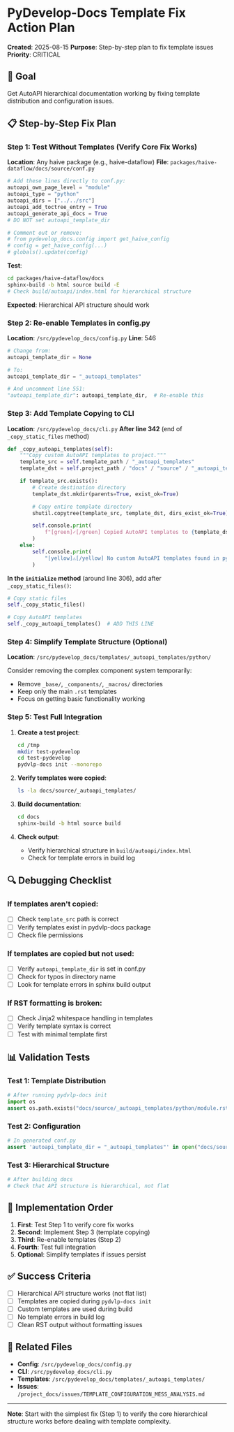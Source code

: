 # PyDevelop-Docs Template Fix Action Plan

**Created**: 2025-08-15
**Purpose**: Step-by-step plan to fix template issues
**Priority**: CRITICAL

## 🎯 Goal

Get AutoAPI hierarchical documentation working by fixing template distribution and configuration issues.

## 📋 Step-by-Step Fix Plan

### Step 1: Test Without Templates (Verify Core Fix Works)

**Location**: Any haive package (e.g., haive-dataflow)
**File**: `packages/haive-dataflow/docs/source/conf.py`

```python
# Add these lines directly to conf.py:
autoapi_own_page_level = "module"
autoapi_type = "python"
autoapi_dirs = ["../../src"]
autoapi_add_toctree_entry = True
autoapi_generate_api_docs = True
# DO NOT set autoapi_template_dir

# Comment out or remove:
# from pydevelop_docs.config import get_haive_config
# config = get_haive_config(...)
# globals().update(config)
```

**Test**:

```bash
cd packages/haive-dataflow/docs
sphinx-build -b html source build -E
# Check build/autoapi/index.html for hierarchical structure
```

**Expected**: Hierarchical API structure should work

### Step 2: Re-enable Templates in config.py

**Location**: `/src/pydevelop_docs/config.py`
**Line**: 546

```python
# Change from:
autoapi_template_dir = None

# To:
autoapi_template_dir = "_autoapi_templates"

# And uncomment line 551:
"autoapi_template_dir": autoapi_template_dir,  # Re-enable this
```

### Step 3: Add Template Copying to CLI

**Location**: `/src/pydevelop_docs/cli.py`
**After line 342** (end of `_copy_static_files` method)

```python
def _copy_autoapi_templates(self):
    """Copy custom AutoAPI templates to project."""
    template_src = self.template_path / "_autoapi_templates"
    template_dst = self.project_path / "docs" / "source" / "_autoapi_templates"

    if template_src.exists():
        # Create destination directory
        template_dst.mkdir(parents=True, exist_ok=True)

        # Copy entire template directory
        shutil.copytree(template_src, template_dst, dirs_exist_ok=True)

        self.console.print(
            f"[green]✓[/green] Copied AutoAPI templates to {template_dst.relative_to(self.project_path)}"
        )
    else:
        self.console.print(
            "[yellow]⚠[/yellow] No custom AutoAPI templates found in pydvlp-docs"
        )
```

**In the `initialize` method** (around line 306), add after `_copy_static_files()`:

```python
# Copy static files
self._copy_static_files()

# Copy AutoAPI templates
self._copy_autoapi_templates()  # ADD THIS LINE
```

### Step 4: Simplify Template Structure (Optional)

**Location**: `/src/pydevelop_docs/templates/_autoapi_templates/python/`

Consider removing the complex component system temporarily:

- Remove `_base/`, `_components/`, `_macros/` directories
- Keep only the main `.rst` templates
- Focus on getting basic functionality working

### Step 5: Test Full Integration

1. **Create a test project**:

   ```bash
   cd /tmp
   mkdir test-pydevelop
   cd test-pydevelop
   pydvlp-docs init --monorepo
   ```

2. **Verify templates were copied**:

   ```bash
   ls -la docs/source/_autoapi_templates/
   ```

3. **Build documentation**:

   ```bash
   cd docs
   sphinx-build -b html source build
   ```

4. **Check output**:
   - Verify hierarchical structure in `build/autoapi/index.html`
   - Check for template errors in build log

## 🔍 Debugging Checklist

### If templates aren't copied:

- [ ] Check `template_src` path is correct
- [ ] Verify templates exist in pydvlp-docs package
- [ ] Check file permissions

### If templates are copied but not used:

- [ ] Verify `autoapi_template_dir` is set in conf.py
- [ ] Check for typos in directory name
- [ ] Look for template errors in sphinx build output

### If RST formatting is broken:

- [ ] Check Jinja2 whitespace handling in templates
- [ ] Verify template syntax is correct
- [ ] Test with minimal template first

## 📊 Validation Tests

### Test 1: Template Distribution

```python
# After running pydvlp-docs init
import os
assert os.path.exists("docs/source/_autoapi_templates/python/module.rst")
```

### Test 2: Configuration

```python
# In generated conf.py
assert 'autoapi_template_dir = "_autoapi_templates"' in open("docs/source/conf.py").read()
```

### Test 3: Hierarchical Structure

```python
# After building docs
# Check that API structure is hierarchical, not flat
```

## 🚀 Implementation Order

1. **First**: Test Step 1 to verify core fix works
2. **Second**: Implement Step 3 (template copying)
3. **Third**: Re-enable templates (Step 2)
4. **Fourth**: Test full integration
5. **Optional**: Simplify templates if issues persist

## ✅ Success Criteria

- [ ] Hierarchical API structure works (not flat list)
- [ ] Templates are copied during `pydvlp-docs init`
- [ ] Custom templates are used during build
- [ ] No template errors in build log
- [ ] Clean RST output without formatting issues

## 🔗 Related Files

- **Config**: `/src/pydevelop_docs/config.py`
- **CLI**: `/src/pydevelop_docs/cli.py`
- **Templates**: `/src/pydevelop_docs/templates/_autoapi_templates/`
- **Issues**: `/project_docs/issues/TEMPLATE_CONFIGURATION_MESS_ANALYSIS.md`

---

**Note**: Start with the simplest fix (Step 1) to verify the core hierarchical structure works before dealing with template complexity.
